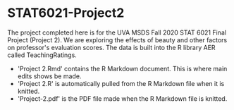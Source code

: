 # STAT6021-Project2
The project completed here is for the UVA MSDS Fall 2020 STAT 6021 Final Project (Project 2). We are exploring the effects of beauty and other factors on professor's evaluation scores. The data is built into the R library AER called TeachingRatings.

- 'Project 2.Rmd' contains the R Markdown document. This is where main edits shows be made.
- 'Project 2.R' is automatically pulled from the R Markdown file when it is knitted.
- 'Project-2.pdf' is the PDF file made when the R Markdown file is knitted.
